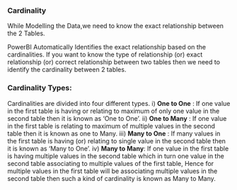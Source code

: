 ### Cardinality
While Modelling the Data,we need to know the exact relationship between the 2 Tables. 

PowerBI Automatically Identifies the exact relationship based on the cardinalities. 
If you want to know the type of relationship (or) exact relationship (or) correct relationship between two tables then we need to identify the 
cardinality between 2 tables. 

### Cardinality Types: 
Cardinalities are divided into four different types. 
 i) **One to One** : If one value in the first table is having or relating to maximum of only one value in the second table then it is known as ‘One to One’. 
 ii) **One to Many** :  If one value in the first table is relating to maximum of multiple values in the second table then it is known as one to Many.
 iii) **Many to One** :  If many values in the first table is having (or) relating to single value in the second table then it is known as ‘Many to One’.
 iv) **Many to Many**: If one value in the first table is having multiple values in the second table which in turn one value in the second table associating to multiple values of the first table, Hence for multiple values in the first table will be associating multiple values in the second table then such a kind of cardinality is known as Many to Many.
